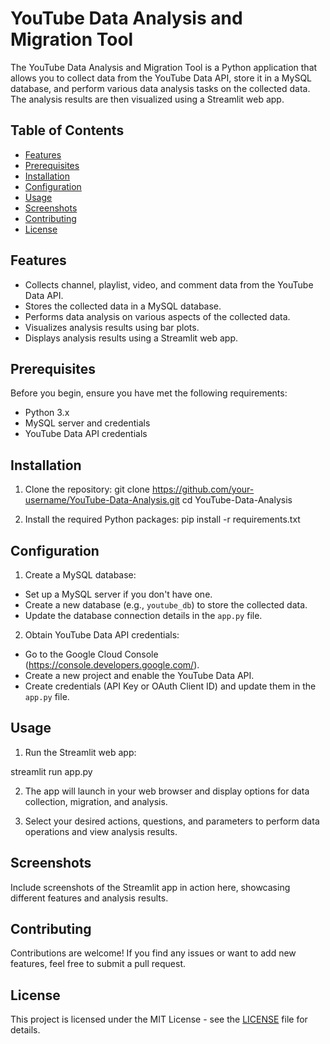 # YouTube Data Analysis and Migration Tool

The YouTube Data Analysis and Migration Tool is a Python application that allows you to collect data from the YouTube Data API, store it in a MySQL database, and perform various data analysis tasks on the collected data. The analysis results are then visualized using a Streamlit web app.

## Table of Contents

- [Features](#features)
- [Prerequisites](#prerequisites)
- [Installation](#installation)
- [Configuration](#configuration)
- [Usage](#usage)
- [Screenshots](#screenshots)
- [Contributing](#contributing)
- [License](#license)

## Features

- Collects channel, playlist, video, and comment data from the YouTube Data API.
- Stores the collected data in a MySQL database.
- Performs data analysis on various aspects of the collected data.
- Visualizes analysis results using bar plots.
- Displays analysis results using a Streamlit web app.

## Prerequisites

Before you begin, ensure you have met the following requirements:

- Python 3.x
- MySQL server and credentials
- YouTube Data API credentials

## Installation

1. Clone the repository:
git clone https://github.com/your-username/YouTube-Data-Analysis.git
cd YouTube-Data-Analysis

2. Install the required Python packages:
pip install -r requirements.txt

## Configuration

1. Create a MySQL database:
- Set up a MySQL server if you don't have one.
- Create a new database (e.g., `youtube_db`) to store the collected data.
- Update the database connection details in the `app.py` file.

2. Obtain YouTube Data API credentials:
- Go to the Google Cloud Console (https://console.developers.google.com/).
- Create a new project and enable the YouTube Data API.
- Create credentials (API Key or OAuth Client ID) and update them in the `app.py` file.

## Usage

1. Run the Streamlit web app:

streamlit run app.py

2. The app will launch in your web browser and display options for data collection, migration, and analysis.

3. Select your desired actions, questions, and parameters to perform data operations and view analysis results.

## Screenshots

Include screenshots of the Streamlit app in action here, showcasing different features and analysis results.

## Contributing

Contributions are welcome! If you find any issues or want to add new features, feel free to submit a pull request.

## License

This project is licensed under the MIT License - see the [LICENSE](/LICENSE) file for details.